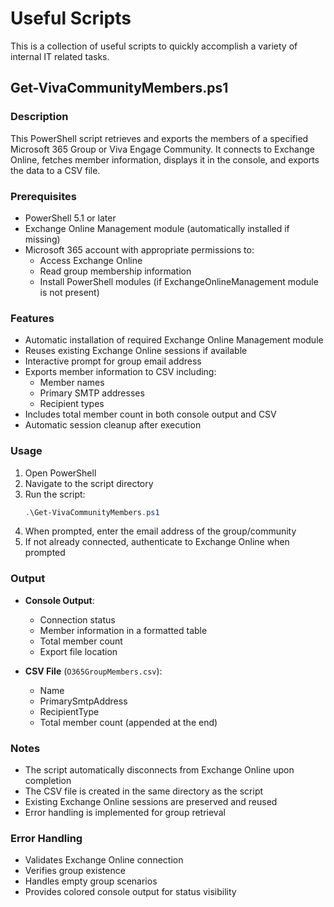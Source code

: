 # Useful Scripts

This is a collection of useful scripts to quickly accomplish a variety of internal IT related tasks.

## Get-VivaCommunityMembers.ps1

### Description
This PowerShell script retrieves and exports the members of a specified Microsoft 365 Group or Viva Engage Community. It connects to Exchange Online, fetches member information, displays it in the console, and exports the data to a CSV file.

### Prerequisites
- PowerShell 5.1 or later
- Exchange Online Management module (automatically installed if missing)
- Microsoft 365 account with appropriate permissions to:
  - Access Exchange Online
  - Read group membership information
  - Install PowerShell modules (if ExchangeOnlineManagement module is not present)

### Features
- Automatic installation of required Exchange Online Management module
- Reuses existing Exchange Online sessions if available
- Interactive prompt for group email address
- Exports member information to CSV including:
  - Member names
  - Primary SMTP addresses
  - Recipient types
- Includes total member count in both console output and CSV
- Automatic session cleanup after execution

### Usage
1. Open PowerShell
2. Navigate to the script directory
3. Run the script:
   ```powershell
   .\Get-VivaCommunityMembers.ps1
   ```
4. When prompted, enter the email address of the group/community
5. If not already connected, authenticate to Exchange Online when prompted

### Output
- **Console Output**:
  - Connection status
  - Member information in a formatted table
  - Total member count
  - Export file location

- **CSV File** (`O365GroupMembers.csv`):
  - Name
  - PrimarySmtpAddress
  - RecipientType
  - Total member count (appended at the end)

### Notes
- The script automatically disconnects from Exchange Online upon completion
- The CSV file is created in the same directory as the script
- Existing Exchange Online sessions are preserved and reused
- Error handling is implemented for group retrieval

### Error Handling
- Validates Exchange Online connection
- Verifies group existence
- Handles empty group scenarios
- Provides colored console output for status visibility
